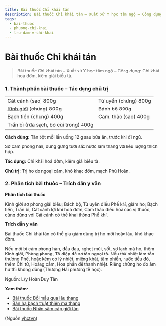 ```yaml
---
title: Bài thuốc Chỉ khái tán
description: Bài thuốc Chỉ khái tán – Xuất xứ Y học tâm ngộ – Công dụng- Chỉ khái hoá đờm, kiêm giải biểu tà.
tags:
  - bai-thuoc
  - phuong-chi-khai
  - tru-dam-v-chi-khai
---
```


# Bài thuốc Chỉ khái tán 

> Bài thuốc Chỉ khái tán – Xuất xứ Y học tâm ngộ – Công dụng: Chỉ khái hoá đờm, kiêm giải biểu tà.

### 1. Thành phần bài thuốc – Tác dụng chủ trị

|  |  |
| --- | --- |
| Cát cánh (sao) 800g | Tử uyển (chưng) 800g |
| [Kinh giới](/yhctvn/vi-thuoc-kinh-gioi) (chưng) 800g | Bách bộ 800g |
| Bạch tiền (chưng) 400g | Cam. thảo (sao) 400g |
| Trần bì (rửa sạch, bỏ cùi trong) 400g |  |

**Cách dùng:** Tán bột mỗi lần uống 12 g sau bữa ăn, trước khi đi ngủ. 

Sơ cảm phong hàn, dùng gừng tươi sắc nước làm thang với liều lượng thích hợp.

**Tác dụng:** Chỉ khái hoá đờm, kiêm giải biểu tà. 

**Chủ trị:** Trị ho do ngoại cảm, khó khạc đờm, mạch Phù Hoãn.

### 2. Phân tích bài thuốc – Trích dẫn y văn

**Phân tích bài thuốc**

Kinh giới sơ phong giải biểu; Bách bộ, Tử uyển điều Phế khí, giảm ho; Bạch tiền, Trần bì, Cát cánh lợi khí hoá đờm; Cam thảo điều hoà các vị thuốc, cùng dùng với Cát cánh có thể khai thông Phế khí.

**Trích dẫn y văn**

Bài thuốc Chỉ khái tán có thể gia giảm dùng trị ho mới hoặc lâu, khó khạc đờm. 

Nếu mới bị cảm phong hàn, đầu đau, nghẹt mũi, sốt, sợ lạnh mà ho, thêm Kinh giới, Phòng phong, Tô diệp để sơ tán ngoại tà. Nếu thử nhiệt làm tổn thương Phế, hoặc kèm có lý nhiệt, miệng khát, tâm phiền, nước tiểu đỏ, thêm Chi tử, Hoàng cầm, Hoa phấn để thanh nhiệt. Riêng chửng ho đo âm hư thì không dùng (Thượng Hải phương tễ học).

Nguồn: L/y Hoàn Duy Tân

**Xem thêm:**

* [Bài thuốc Bối mẫu qua lâu thang](/yhctvn/bai-thuoc-boi-mau-qua-lau-thang)
* [Bán hạ bạch truật thiên ma thang](/yhctvn/bai-thuoc-ban-ha-bach-truat-thien-ma-thang)
* [Bài thuốc Nhân sâm cáp giới tán](/yhctvn/bai-thuoc-nhan-sam-cap-gioi-tan)

(Nguồn <a href="https://yhctvn.com/bai-thuoc-chi-khai-tan/" target="_blank">yhctvn</a>)

